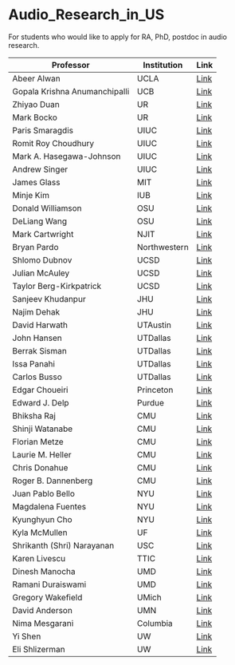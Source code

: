# Audio\_Research\_in\_US
For students who would like to apply for RA, PhD, postdoc in audio research.


| Professor                           | Institution            | Link                                                   |
|--------------------------------|------------------------|--------------------------------------------------------|
| Abeer Alwan                     | UCLA                   | [Link](https://www.seas.ucla.edu/spapl/index.html)        |
| Gopala Krishna Anumanchipalli   | UCB                    | [Link](https://www2.eecs.berkeley.edu/Faculty/Homepages/gopala.html) |
| Zhiyao Duan                     | UR                     | [Link](https://hajim.rochester.edu/ece/sites/zduan/)     |
| Mark Bocko                      | UR                     | [Link](https://www.hajim.rochester.edu/ece/people/faculty/bocko_mark/index.html) |
| Paris Smaragdis                 | UIUC                   | [Link](https://paris.cs.illinois.edu/)                    |
| Romit Roy Choudhury             | UIUC                   | [Link](https://croy.web.engr.illinois.edu/)               |
| Mark A. Hasegawa-Johnson        | UIUC                   | [Link](https://speechtechnology.web.illinois.edu/mark-a-hasegawa-johnson/)|
| Andrew Singer                   | UIUC                   | [Link](https://acsinger.ece.illinois.edu/)               |
| James Glass                     | MIT                    | [Link](https://www.csail.mit.edu/person/jim-glass)       |
| Minje Kim                       | IUB                    | [Link](https://saige.sice.indiana.edu/)                  |
| Donald Williamson               | OSU                    | [Link](https://the-aspire-group.github.io/index.html)    |
| DeLiang Wang                    | OSU                    | [Link](https://www.cse.ohio-state.edu/~dwang)            |
| Mark Cartwright                 | NJIT                   | [Link](https://markcartwright.com/)                      |
| Bryan Pardo                     | Northwestern           | [Link](https://bryan-pardo.github.io/)                   |
| Shlomo Dubnov                   | UCSD                   | [Link](https://music-cms.ucsd.edu/people/faculty/regular_faculty/shlomo-dubnov/index.html)                                 |
| Julian McAuley                  | UCSD                   | [Link](https://cseweb.ucsd.edu/~jmcauley/)               |
| Taylor Berg-Kirkpatrick         | UCSD                   | [Link](https://cseweb.ucsd.edu/~tberg/)                  |
| Sanjeev Khudanpur               | JHU                    | [Link](https://www.clsp.jhu.edu/faculty-pages/sanjeev/)  |
| Najim Dehak                     | JHU                    | [Link](https://www.clsp.jhu.edu/faculty/najim-dehak/)    |
| David Harwath                   | UTAustin               | [Link](https://www.cs.utexas.edu/~harwath/)              |
| John Hansen                     | UTDallas               | [Link](https://ece.utdallas.edu/staff/john-hansen/)      |
| Berrak Sisman                   | UTDallas               | [Link](https://ece.utdallas.edu/staff/sisman/)           |
| Issa Panahi                     | UTDallas               | [Link](https://labs.utdallas.edu/ssprl/)                 |
| Carlos Busso                    | UTDallas               | [Link](https://personal.utdallas.edu/~busso/)            |
| Edgar Choueiri                  | Princeton              | [Link](https://3d3a.princeton.edu/people/edgar-choueiri) |
| Edward J. Delp                  | Purdue                 | [Link](https://www.cerias.purdue.edu/site/people/faculty/view/649) |
| Bhiksha Raj                     | CMU                    | [Link](http://mlsp.cs.cmu.edu/people/bhiksha/)           |
| Shinji Watanabe                 | CMU                    | [Link](https://sites.google.com/view/shinjiwatanabe)     |
| Florian Metze                   | CMU                    | [Link](https://www.cs.cmu.edu/~fmetze/interACT/Home.html)|
| Laurie M. Heller                | CMU                    | [Link](https://www.auditorylab.org/)                     |
| Chris Donahue                   | CMU                    | [Link](https://chrisdonahue.com/)                         |
| Roger B. Dannenberg             | CMU                    | [Link](https://www.cs.cmu.edu/~rbd/)                      |
| Juan Pablo Bello                | NYU                    | [Link](https://engineering.nyu.edu/faculty/juan-pablo-bello) |
| Magdalena Fuentes               | NYU                    | [Link](https://steinhardt.nyu.edu/people/magdalena-fuentes) |
| Kyunghyun Cho                   | NYU                    | [Link](https://kyunghyuncho.me/)                          |
| Kyla McMullen                   | UF                     | [Link](https://kylamcmullen.com/)                         |
| Shrikanth (Shri) Narayanan      | USC                    | [Link](https://sail.usc.edu/people/shri.html)              |
| Karen Livescu                   | TTIC                   | [Link](https://home.ttic.edu/~klivescu/)                   |
| Dinesh Manocha                  | UMD                    | [Link](https://www.cs.umd.edu/people/dmanocha)             |
| Ramani Duraiswami               | UMD                    | [Link](https://users.umiacs.umd.edu/~ramani/)              |
| Gregory Wakefield               | UMich                  | [Link](https://lsa.umich.edu/appliedphysics/people/faculty/ghw.html)|
| David Anderson                  | UMN                    | [Link](https://scse.d.umn.edu/faculty-staff/david-anderson) |
| Nima Mesgarani                  | Columbia               | [Link](http://nima.ee.columbia.edu/)                       |
| Yi Shen                         | UW                     | [Link](https://sphsc.washington.edu/content/yi-shen)      |
| Eli Shlizerman                  | UW                     | [Link](https://faculty.washington.edu/shlizee/)            |